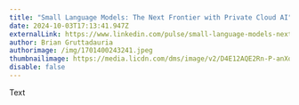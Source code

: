 ```yaml
---
title: "Small Language Models: The Next Frontier with Private Cloud AI"
date: 2024-10-03T17:13:41.947Z
externalLink: https://www.linkedin.com/pulse/small-language-models-next-frontier-private-cloud-ai-gruttadauria-zcfwe/
author: Brian Gruttadauria
authorimage: /img/1701400243241.jpeg
thumbnailimage: https://media.licdn.com/dms/image/v2/D4E12AQE2Rn-P-anXoA/article-cover_image-shrink_720_1280/article-cover_image-shrink_720_1280/0/1727572411255?e=1733356800&v=beta&t=lRMC4KNIwo8kB3xfMh7QLOGKzMWFkHF3dHmlAnsiVCU
disable: false
---
```

Text